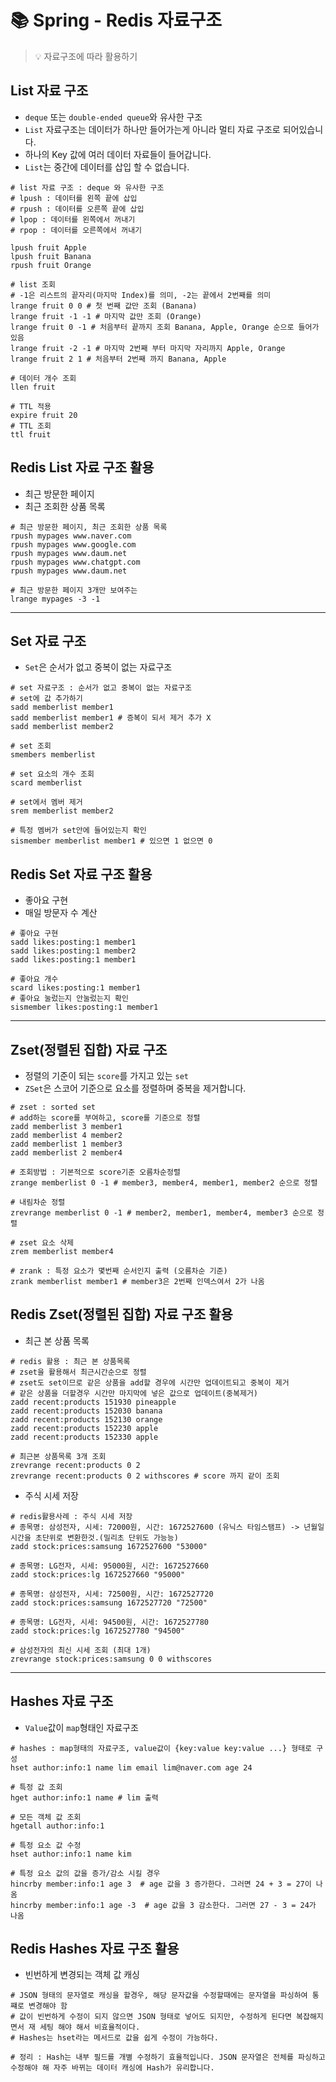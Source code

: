# 📚 Spring - Redis 자료구조

> 💡 자료구조에 따라 활용하기 

## List 자료 구조 
- `deque` 또는 `double-ended queue`와 유사한 구조
- `List` 자료구조는 데이터가 하나만 들어가는게 아니라 멀티 자료 구조로 되어있습니다. 
- 하나의 Key 값에 여러 데이터 자료들이 들어갑니다. 
- `List`는 중간에 데이터를 삽입 할 수 없습니다. 

```shell
# list 자료 구조 : deque 와 유사한 구조 
# lpush : 데이터를 왼쪽 끝에 삽입 
# rpush : 데이터를 오른쪽 끝에 삽입 
# lpop : 데이터를 왼쪽에서 꺼내기 
# rpop : 데이터를 오른쪽에서 꺼내기 

lpush fruit Apple 
lpush fruit Banana
rpush fruit Orange

# list 조회 
# -1은 리스트의 끝자리(마지막 Index)를 의미, -2는 끝에서 2번째를 의미 
lrange fruit 0 0 # 첫 번째 값만 조회 (Banana)
lrange fruit -1 -1 # 마지막 값만 조회 (Orange)
lrange fruit 0 -1 # 처음부터 끝까지 조회 Banana, Apple, Orange 순으로 들어가있음 
lrange fruit -2 -1 # 마지막 2번째 부터 마지막 자리까지 Apple, Orange
lrange fruit 2 1 # 처음부터 2번째 까지 Banana, Apple

# 데이터 개수 조회
llen fruit 

# TTL 적용 
expire fruit 20 
# TTL 조회 
ttl fruit 
```

## Redis List 자료 구조 활용 
- 최근 방문한 페이지
- 최근 조회한 상품 목록
```shell
# 최근 방문한 페이지, 최근 조회한 상품 목록 
rpush mypages www.naver.com
rpush mypages www.google.com
rpush mypages www.daum.net
rpush mypages www.chatgpt.com
rpush mypages www.daum.net

# 최근 방문한 페이지 3개만 보여주는 
lrange mypages -3 -1 
```

---
## Set 자료 구조 
- `Set`은 순서가 없고 중복이 없는 자료구조
```shell
# set 자료구조 : 순서가 없고 중복이 없는 자료구조
# set에 값 추가하기 
sadd memberlist member1
sadd memberlist member1 # 증복이 되서 제거 추가 X
sadd memberlist member2

# set 조회 
smembers memberlist

# set 요소의 개수 조회 
scard memberlist 

# set에서 멤버 제거 
srem memberlist member2

# 특정 멤버가 set안에 들어있는지 확인 
sismember memberlist member1 # 있으면 1 없으면 0 
```

## Redis Set 자료 구조 활용
- 좋아요 구현 
- 매일 방문자 수 계산
```shell
# 좋아요 구현 
sadd likes:posting:1 member1
sadd likes:posting:1 member2
sadd likes:posting:1 member1

# 좋아요 개수 
scard likes:posting:1 member1
# 좋아요 눌렀는지 안눌렀는지 확인 
sismember likes:posting:1 member1 
```

---
## Zset(정렬된 집합) 자료 구조
- 정렬의 기준이 되는 `score`를 가지고 있는 `set`
- `ZSet`은 스코어 기준으로 요소를 정렬하며 중복을 제거합니다.

```shell
# zset : sorted set 
# add하는 score를 부여하고, score를 기준으로 정렬 
zadd memberlist 3 member1
zadd memberlist 4 member2
zadd memberlist 1 member3
zadd memberlist 2 member4 

# 조회방법 : 기본적으로 score기준 오름차순정렬 
zrange memberlist 0 -1 # member3, member4, member1, member2 순으로 정렬 

# 내림차순 정렬 
zrevrange memberlist 0 -1 # member2, member1, member4, member3 순으로 정렬 

# zset 요소 삭제 
zrem memberlist member4

# zrank : 특정 요소가 몇번째 순서인지 출력 (오름차순 기준)
zrank memberlist member1 # member3은 2번째 인덱스여서 2가 나옴 
```

## Redis Zset(정렬된 집합) 자료 구조 활용 
- 최근 본 상품 목록 
```shell
# redis 활용 : 최근 본 상품목록
# zset을 활용해서 최근시간순으로 정렬
# zset도 set이므로 같은 상품을 add할 경우에 시간만 업데이트되고 중복이 제거
# 같은 상품을 더할경우 시간만 마지막에 넣은 값으로 업데이트(중복제거)
zadd recent:products 151930 pineapple
zadd recent:products 152030 banana
zadd recent:products 152130 orange
zadd recent:products 152230 apple 
zadd recent:products 152330 apple

# 최근본 상품목록 3개 조회
zrevrange recent:products 0 2
zrevrange recent:products 0 2 withscores # score 까지 같이 조회 
```
- 주식 시세 저장
```shell
# redis활용사례 : 주식 시세 저장
# 종목명: 삼성전자, 시세: 72000원, 시간: 1672527600 (유닉스 타임스탬프) -> 년월일시간을 초단위로 변환한것.(밀리초 단위도 가능능)
zadd stock:prices:samsung 1672527600 "53000"

# 종목명: LG전자, 시세: 95000원, 시간: 1672527660
zadd stock:prices:lg 1672527660 "95000"

# 종목명: 삼성전자, 시세: 72500원, 시간: 1672527720
zadd stock:prices:samsung 1672527720 "72500"

# 종목명: LG전자, 시세: 94500원, 시간: 1672527780
zadd stock:prices:lg 1672527780 "94500"

# 삼성전자의 최신 시세 조회 (최대 1개)
zrevrange stock:prices:samsung 0 0 withscores
```

---
## Hashes 자료 구조
- `Value`값이 `map`형태인 자료구조

```shell
# hashes : map형태의 자료구조, value값이 {key:value key:value ...} 형태로 구성 
hset author:info:1 name lim email lim@naver.com age 24

# 특정 값 조회
hget author:info:1 name # lim 출력

# 모든 객체 값 조회
hgetall author:info:1 

# 특정 요소 값 수정
hset author:info:1 name kim

# 특정 요소 값의 값을 증가/감소 시킬 경우
hincrby member:info:1 age 3  # age 값을 3 증가한다. 그러면 24 + 3 = 27이 나옴 
hincrby member:info:1 age -3  # age 값을 3 감소한다. 그러면 27 - 3 = 24가 나옴 
```

## Redis Hashes 자료 구조 활용 
- 빈번하게 변경되는 객체 값 캐싱 
```shell
# JSON 형태의 문자열로 캐싱을 할경우, 해당 문자값을 수정할때에는 문자열을 파싱하여 통쨰로 변경해야 함 
# 값이 빈번하게 수정이 되지 않으면 JSON 형태로 넣어도 되지만, 수정하게 된다면 복잡해지면서 재 세팅 해야 해서 비효율적이다.
# Hashes는 hset라는 메서드로 값을 쉽게 수정이 가능하다. 

# 정리 : Hash는 내부 필드를 개별 수정하기 효율적입니다. JSON 문자열은 전체를 파싱하고 수정해야 해 자주 바뀌는 데이터 캐싱에 Hash가 유리합니다.
```
